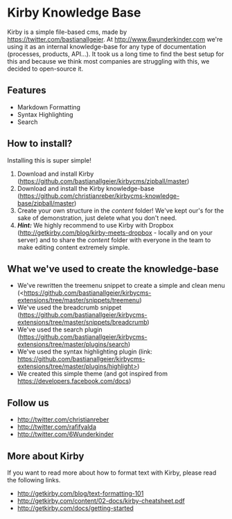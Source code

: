 # Kirby Knowledge Base

Kirby is a simple file-based cms, made by <https://twitter.com/bastianallgeier>. At <http://www.6wunderkinder.com> we're using it as an internal knowledge-base for any type of documentation (processes, products, API...). It took us a long time to find the best setup for this and because we think most companies are struggling with this, we decided to open-source it.

## Features

* Markdown Formatting
* Syntax Highlighting
* Search

## How to install?

Installing this is super simple!

1. Download and install Kirby (<https://github.com/bastianallgeier/kirbycms/zipball/master>)
2. Download and install the Kirby knowledge-base (<https://github.com/christianreber/kirbycms-knowledge-base/zipball/master>)
3. Create your own structure in the *content* folder! We've kept our's for the sake of demonstration, just delete what you don't need.
4. ***Hint:*** We highly recommend to use Kirby with Dropbox (<http://getkirby.com/blog/kirby-meets-dropbox> - locally and on your server) and to share the *content* folder with everyone in the team to make editing content extremely simple.

## What we've used to create the knowledge-base

* We've rewritten the treemenu snippet to create a simple and clean menu (<https://github.com/bastianallgeier/kirbycms-extensions/tree/master/snippets/treemenu)
* We've used the breadcrumb snippet (<https://github.com/bastianallgeier/kirbycms-extensions/tree/master/snippets/breadcrumb>)
* We've used the search plugin (<https://github.com/bastianallgeier/kirbycms-extensions/tree/master/plugins/search>)
* We've used the syntax highlighting plugin (link: https://github.com/bastianallgeier/kirbycms-extensions/tree/master/plugins/highlight>)
* We created this simple theme (and got inspired from <https://developers.facebook.com/docs>)

## Follow us

* <http://twitter.com/christianreber>
* <http://twitter.com/rafifyalda>
* <http://twitter.com/6Wunderkinder>

## More about Kirby

If you want to read more about how to format text with Kirby, please read the following links.

* <http://getkirby.com/blog/text-formatting-101>
* <http://getkirby.com/content/02-docs/kirby-cheatsheet.pdf>
* <http://getkirby.com/docs/getting-started>